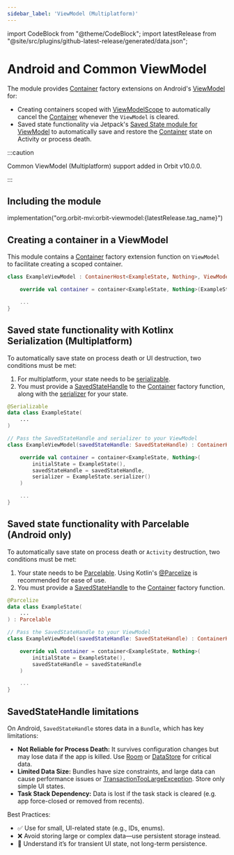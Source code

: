 ```yaml
---
sidebar_label: 'ViewModel (Multiplatform)'
---
```


import CodeBlock from "@theme/CodeBlock";
import latestRelease from "@site/src/plugins/github-latest-release/generated/data.json";

# Android and Common ViewModel

The module provides [Container](pathname:///dokka/orbit-core/org.orbitmvi.orbit/-container/)
factory extensions on Android's [ViewModel](https://developer.android.com/topic/libraries/architecture/viewmodel) for:

- Creating containers scoped with
  [ViewModelScope](https://developer.android.com/topic/libraries/architecture/coroutines#viewmodelscope)
  to automatically cancel the
  [Container](pathname:///dokka/orbit-core/org.orbitmvi.orbit/-container/)
  whenever the `ViewModel` is cleared.
- Saved state functionality via Jetpack's
  [Saved State module for ViewModel](https://developer.android.com/topic/libraries/architecture/viewmodel-savedstate)
  to automatically save and restore the
  [Container](pathname:///dokka/orbit-core/org.orbitmvi.orbit/-container/)
  state on Activity or process death.

:::caution

Common ViewModel (Multiplatform) support added in Orbit v10.0.0.

:::

## Including the module

<CodeBlock language="kotlin">implementation("org.orbit-mvi:orbit-viewmodel:{latestRelease.tag_name}")</CodeBlock>

## Creating a container in a ViewModel

This module contains a
[Container](pathname:///dokka/orbit-core/org.orbitmvi.orbit/-container/)
factory extension function on `ViewModel` to facilitate creating a scoped
container.

```kotlin
class ExampleViewModel : ContainerHost<ExampleState, Nothing>, ViewModel() {

    override val container = container<ExampleState, Nothing>(ExampleState())

    ...
}
```

## Saved state functionality with Kotlinx Serialization (Multiplatform)

To automatically save state on process death or UI destruction, two conditions
must be met:

1. For multiplatform, your state needs to be [serializable](https://github.com/Kotlin/kotlinx.serialization).
1. You must provide a 
   [SavedStateHandle](https://developer.android.com/reference/androidx/lifecycle/SavedStateHandle)
   to the
   [Container](pathname:///dokka/orbit-core/org.orbitmvi.orbit/-container/)
   factory function, along with the
   [serializer](https://github.com/Kotlin/kotlinx.serialization/blob/master/docs/serializers.md)
   for your state.

```kotlin
@Serializable
data class ExampleState(
    ...
)

// Pass the SavedStateHandle and serializer to your ViewModel
class ExampleViewModel(savedStateHandle: SavedStateHandle) : ContainerHost<ExampleState, Nothing>, ViewModel() {

    override val container = container<ExampleState, Nothing>(
        initialState = ExampleState(),
        savedStateHandle = savedStateHandle,
        serializer = ExampleState.serializer()
    )

    ...
}
```

## Saved state functionality with Parcelable (Android only)

To automatically save state on process death or `Activity` destruction, two
conditions must be met:

1. Your state needs to be 
   [Parcelable](https://developer.android.com/reference/android/os/Parcelable).
   Using Kotlin's
   [@Parcelize](https://kotlinlang.org/docs/reference/compiler-plugins.html#parcelable-implementations-generator)
   is recommended for ease of use.
1. You must provide a
   [SavedStateHandle](https://developer.android.com/reference/androidx/lifecycle/SavedStateHandle)
   to the
   [Container](pathname:///dokka/orbit-core/org.orbitmvi.orbit/-container/)
   factory function.

```kotlin
@Parcelize
data class ExampleState(
    ...
) : Parcelable

// Pass the SavedStateHandle to your ViewModel
class ExampleViewModel(savedStateHandle: SavedStateHandle) : ContainerHost<ExampleState, Nothing>, ViewModel() {

    override val container = container<ExampleState, Nothing>(
        initialState = ExampleState(),
        savedStateHandle = savedStateHandle
    )

    ...
}
```

## SavedStateHandle limitations

On Android, `SavedStateHandle` stores data in a `Bundle`, which has key
limitations:

- **Not Reliable for Process Death:** It survives configuration changes but may
  lose data if the app is killed. Use 
  [Room](https://developer.android.com/training/data-storage/room) or
  [DataStore](https://developer.android.com/topic/libraries/architecture/datastore)
  for critical data.
- **Limited Data Size:** Bundles have size constraints, and large data can cause
  performance issues or 
  [TransactionTooLargeException](https://developer.android.com/reference/android/os/TransactionTooLargeException).
  Store only simple UI states.
- **Task Stack Dependency:** Data is lost if the task stack is cleared (e.g. app
  force-closed or removed from recents).

Best Practices:
- ✅ Use for small, UI-related state (e.g., IDs, enums).
- ❌ Avoid storing large or complex data—use persistent storage instead.
- 🔄 Understand it’s for transient UI state, not long-term persistence.
